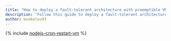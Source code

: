```yaml
---
title: "How to deploy a fault-tolerant architecture with preemptible VMs"
description: "Follow this guide to deploy a fault-tolerant architecture with preemptible VMs."
author: msokolov93
---
```


{% include [nodejs-cron-restart-vm](../../_tutorials/infrastructure-management/nodejs-cron-restart-vm.md) %}
